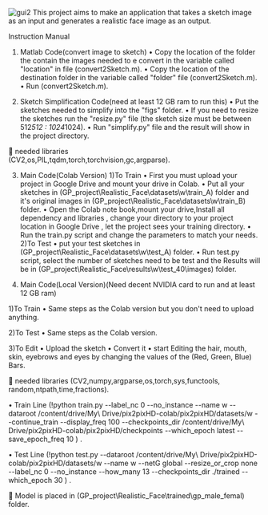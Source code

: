 ![gui2](https://user-images.githubusercontent.com/88105870/127376192-0ae069b9-0e23-4117-9ccc-42cb0748da89.jpg)
This project aims to make an application that
takes a sketch image as an input and generates
a realistic face image as an output.

Instruction Manual
1.	Matlab Code(convert image to sketch)
•	Copy the location of the folder the contain the images needed to e convert in the variable called "location" in file (convert2Sketch.m).
•	Copy the location of the destination folder in the variable called "folder" file (convert2Sketch.m).
•	Run (convert2Sketch.m).

2.	Sketch Simplification Code(need at least 12 GB ram to run this)
•	Put the sketches needed to simplify into the "figs" folder.
•	If you need to resize the sketches run the "resize.py" file (the sketch size must be between 512*512 : 1024*1024).
•	Run "simplify.py" file and the result will show in the project directory.  

	needed libraries  
(CV2,os,PIL,tqdm,torch,torchvision,gc,argparse).

3.	Main Code(Colab Version)
    1)To Train
•	First you must upload your project in Google Drive and mount your drive in Colab.
•	Put all your sketches in (GP_project\Realistic_Face\datasets\w\train_A) folder and it's original images in (GP_project\Realistic_Face\datasets\w\train_B) folder.
•	Open the Colab note book,mount your drive,Install all dependency and libraries , change your directory to your project location in Google Drive , let the project sees your training directory.
•	Run the train.py script and change the parameters to match your needs.
2)To Test
•	put your test sketches in (GP_project\Realistic_Face\datasets\w\test_A) folder.
•	Run test.py script, select the number of sketches need to be test and the Results will be in (GP_project\Realistic_Face\results\w\test_40\images) folder. 


4.	Main Code(Local Version)(Need decent NVIDIA card to run and at least 12 GB ram)

1)To Train
•	Same steps as the Colab version but you don't need to upload anything.

2)To Test
•	Same steps as the Colab version.

3)To Edit
•	Upload the sketch 
•	Convert it 
•	start Editing the hair, mouth, skin, eyebrows and eyes by changing the values of the (Red, Green, Blue) Bars.

	needed libraries 
(CV2,numpy,argparse,os,torch,sys,functools, random,ntpath,time,fractions).



•	Train Line
(!python train.py --label_nc 0 --no_instance --name w --dataroot /content/drive/My\ Drive/pix2pixHD-colab/pix2pixHD/datasets/w --continue_train --display_freq 100 --checkpoints_dir /content/drive/My\ Drive/pix2pixHD-colab/pix2pixHD/checkpoints --which_epoch latest --save_epoch_freq 10 ) .


•	Test Line 
(!python test.py --dataroot /content/drive/My\ Drive/pix2pixHD-colab/pix2pixHD/datasets/w --name w --netG global --resize_or_crop none --label_nc 0 --no_instance --how_many 13 --checkpoints_dir ./trained --which_epoch 30 ) .

	Model is placed in (GP_project\Realistic_Face\trained\gp_male_femal) folder.



